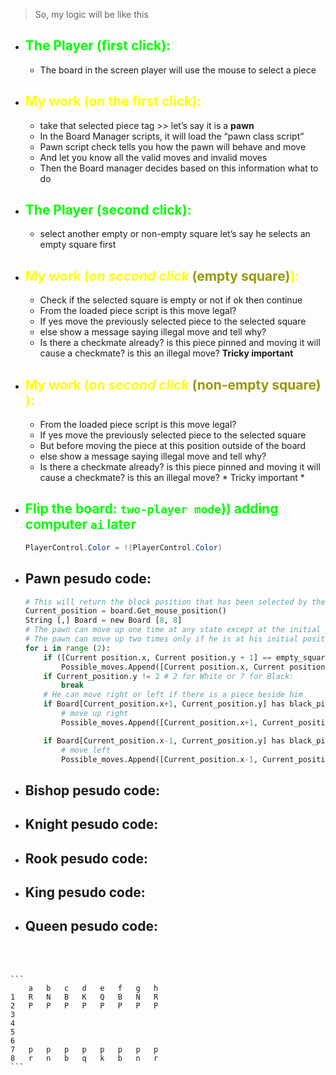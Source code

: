 > So, my logic will be like this  
<span style="color:#ff0;"> </span>
<span style="color:#0f0;"> </span>

* ## <span style="color:#0f0;"> The Player (first click): </span>
    *	The board in the screen player will use the mouse to select a piece  
* ## <span style="color:#ff0;">My work (on the first click): </span>
    *	take that selected piece tag >> let’s say it is a **pawn**  
    *	In the Board Manager scripts, it will load the “pawn class script”  
    *	Pawn script check tells you how the pawn will behave and move 
    *	And let you know all the valid moves and invalid moves  
    *	Then the Board manager decides based on this information what to do  

* ##  <span style="color:#0f0;"> The Player (second click):  </span>
    *	select another empty or non-empty square let’s say he selects an empty square first  
* ## <span style="color:#ff0;"> My work (*on second click* <span style="color:#990;">(empty square)</span>):  </span>
    *	Check if the selected square is empty or not if ok then continue  
    *	From the loaded piece script is this move legal?
    *	If yes move the previously selected piece to the selected square
    *	else show a message saying illegal move and tell why?
    *	Is there a checkmate already? is this piece pinned and moving it will cause a checkmate? is this an illegal move? **Tricky important**
* ## <span style="color:#ff0;"> My work (*on second click* <span style="color:#990;"> (non-empty square) </span>):  </span>
    *	From the loaded piece script is this move legal?
    *	If yes move the previously selected piece to the selected square
    *	But before moving the piece at this position outside of the board
    *	else show a message saying illegal move and tell why?
    *	Is there a checkmate already? is this piece pinned and moving it will cause a checkmate? is this an illegal move? * Tricky important *  

* ## <span style="color:#0f0;"> Flip the board: `two-player mode`)) adding computer `ai` later </span>

    ```csharp
    PlayerControl.Color = !(PlayerControl.Color)
    ```


<!-- body -->


* ## Pawn pesudo code:

    ```python
    # This will return the block position that has been selected by the mouse
    Current_position = board.Get_mouse_position()
    String [,] Board = new Board [8, 8]
    # The pawn can move up one time at any state except at the initial position for his color
    # The pawn can move up two times only if he is at his initial position for his color
    for i in range (2):
        if ([Current position.x, Current position.y + 1] == empty_square):
            Possible_moves.Append([Current position.x, Current position.y + 1])
        if Current_position.y != 2 # 2 for White or 7 for Black:
            break
        # He can move right or left if there is a piece beside him 
        if Board[Current_position.x+1, Current_position.y] has black_piece and  Board[Current_position.x+1, Current_position.y+1] == empty_square:
            # move up right
            Possible_moves.Append([Current_position.x+1, Current_position.y + 1])

        if Board[Current_position.x-1, Current_position.y] has black_piece and  Board[Current_position.x-1, Current_position.y+1] == empty_square:
            # move left
            Possible_moves.Append([Current_position.x-1, Current_position.y + 1])
    ```

* ## Bishop pesudo code:
* ## Knight pesudo code:
* ## Rook pesudo code:
* ## King pesudo code:
* ## Queen pesudo code:

</br>
</br>
<!-- body -->

    ```
        a	b	c	d	e	f	g	h
    1	R	N	B	K	Q	B	N	R
    2	P	P	P	P	P	P	P	P
    3								
    4								
    5								
    6					 			
    7	p	p	p	p	p	p	p	p
    8	r	n	b	q	k	b	n	r
    ```
